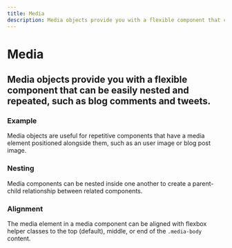 ```yaml
---
title: Media
description: Media objects provide you with a flexible component that can be easily nested and repeated, such as blog comments and tweets.
---
```


<script setup>
import * as examples from '../../../../examples/components/media'
</script>

# Media
## Media objects provide you with a flexible component that can be easily nested and repeated, such as blog comments and tweets.

### Example
Media objects are useful for repetitive components that have a media element positioned alongside them, such as an user image or blog post image.

<example :component="examples.IMediaBasicExample" :html="examples.IMediaBasicExampleHTML"></example>

### Nesting
Media components can be nested inside one another to create a parent-child relationship between related components.

<example :component="examples.IMediaNestingExample" :html="examples.IMediaNestingExampleHTML"></example>

### Alignment
The media element in a media component can be aligned with flexbox helper classes to the top (default), middle, or end of the `.media-body` content.

<example :component="examples.IMediaAlignmentExample" :html="examples.IMediaAlignmentExampleHTML"></example>
